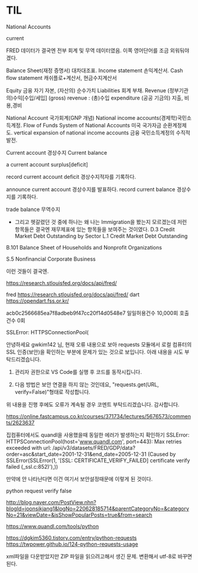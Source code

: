
# TIL

National Accounts

current

FRED 데이터가 결국엔 전부 회계 및 무역 데이터였음.
이쪽 영어단어를 조금 외워둬야겠다.

Balance Sheet(재정 증명서) 대차대조표.
Income statement 손익계산서.
Cash flow statement 캐쉬플로+계산서, 현금수지계산서

Equity 금융 자기 자본, (자산의) 순수가치
Liabilities 회계 부채.
Revenue (정부기관의)수익[수입/세입]
(gross) revenue : (총)수입
expenditure (공공 기금의) 지출, 비용,경비

National Account 국가회계(GNP 개념)
National income accounts(경제학)국민소득계정.
Flow of Funds System of National Accounts
미국 국가자금 순환계정제도.
vertical expansion of national income accounts
금융 국민소득계정의 수직적 발전.

Current account 경상수지
Current balance 

a current account surplus[deficit]

record current account deficit
경상수지적자를 기록하다.

announce current account 경상수지를 발표하다.
record current balance 경상수지를 기록하다.

trade balance 무역수지


* 그리고 헷갈렸던 것 중에 하나는 왜 나는 Immigration을 봤는지 모르겠는데 저런 항목들은 결국엔 재무제표에 있는 항목들을 보여주는 것이였다.
D.3 Credit Market Debt Outstanding by Sector
L.1 Credit Market Debt Outstanding

B.101 Balance Sheet of Households and Nonprofit Organizations

S.5 Nonfinancial Corporate Business

이런 것들이 결국엔.


https://research.stlouisfed.org/docs/api/fred/

fred 
https://research.stlouisfed.org/docs/api/fred/
dart
https://opendart.fss.or.kr/



acb0c2566685ea7f8adbeb9f47cc20f14d0548e7
일일허용건수 10,000회
호출건수 0회




SSLError: HTTPSConnectionPool(

안녕하세요 gwkim142 님, 현재 오류 내용으로 보아 requests 모듈에서 로컬 컴퓨터의 SSL 인증(보안)을 확인하는 부분에 문제가 있는 것으로 보입니다. 아래 내용을 시도 부탁드리겠습니다.

1. 관리자 권한으로 VS Code를 실행 후 코드를 동작시킵니다.

2. 다음 방법은 보안 연결을 하지 않는 것인데요, "requests.get(URL, verify=False)"형태로 작성합니다. 

위 내용을 진행 후에도 오류가 계속될 경우 코멘트 부탁드리겠습니다. 감사합니다.

https://online.fastcampus.co.kr/courses/371734/lectures/5676573/comments/2623637

집컴퓨터에서도 quandl을 사용했을때 동일한 에러가 발생하는지 확인하기
SSLError: HTTPSConnectionPool(host='www.quandl.com', port=443): Max retries exceeded with url: /api/v3/datasets/FRED/GDP/data?order=asc&start_date=2001-12-31&end_date=2005-12-31 (Caused by SSLError(SSLError(1, '[SSL: CERTIFICATE_VERIFY_FAILED] certificate verify failed (_ssl.c:852)'),))

만약에 안 나타난다면 이건 여기서 보안설정때문에 이렇게 된 것이다.

python request verify false

http://blog.naver.com/PostView.nhn?blogId=joonsikjang1&logNo=220628185714&parentCategoryNo=&categoryNo=21&viewDate=&isShowPopularPosts=true&from=search

https://www.quandl.com/tools/python




https://dgkim5360.tistory.com/entry/python-requests
https://twpower.github.io/124-python-requests-usage


xml파일을 다운받았지만 ZIP 파일을 읽으려고해서 생긴 문제.
변환해서 utf-8로 바꾸면 된다.
